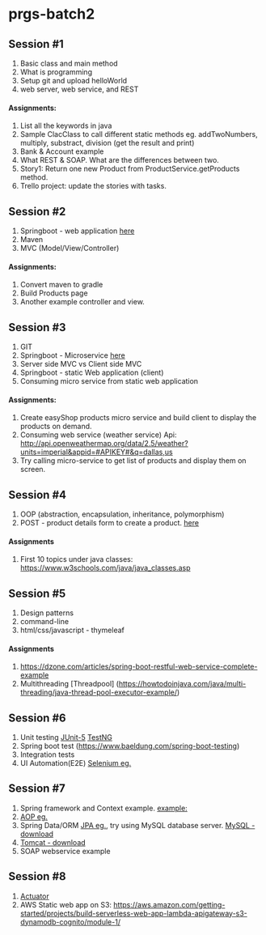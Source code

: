 # prgs-batch2

## Session #1
  1. Basic class and main method
  2. What is programming
  3. Setup git and upload helloWorld
  4. web server, web service, and REST
  
  #### Assignments:
  1. List all the keywords in java
  2. Sample ClacClass to call different static methods eg.  addTwoNumbers, multiply, substract, division (get the result and print)
  3. Bank & Account example
  4. What REST & SOAP. What are the differences between two.
  5. Story1: Return one new Product from ProductService.getProducts method.
  6. Trello project: update the stories with tasks.

## Session #2
1. Springboot - web application [here](https://spring.io/guides/gs/serving-web-content/)
2. Maven
3. MVC (Model/View/Controller)

#### Assignments:
1. Convert maven to gradle
2. Build Products page
3. Another example controller and view.


## Session #3
1. GIT
2. Springboot - Microservice [here](https://spring.io/guides/gs/rest-service/)
3. Server side MVC vs Client side MVC
4. Springboot - static Web application (client)
5. Consuming micro service from static web application

#### Assignments:
1. Create easyShop products micro service and build client to display the products on demand.
2. Consuming web service (weather service)
  Api: http://api.openweathermap.org/data/2.5/weather?units=imperial&appid=#APIKEY#&q=dallas,us
3. Try calling micro-service to get list of products and display them on screen.
  
## Session #4
1. OOP (abstraction, encapsulation, inheritance, polymorphism)
2. POST - product details form to create a product. [here](https://spring.io/guides/gs/handling-form-submission/)

#### Assignments
1. First 10 topics under java classes: https://www.w3schools.com/java/java_classes.asp

## Session #5
1. Design patterns
2. command-line
3. html/css/javascript - thymeleaf

#### Assignments
1. https://dzone.com/articles/spring-boot-restful-web-service-complete-example
2. Multithreading
[Threadpool] (https://howtodoinjava.com/java/multi-threading/java-thread-pool-executor-example/)

## Session #6
1. Unit testing  [JUnit-5](https://junit.org/junit5/docs/current/user-guide/#overview) [TestNG](https://testng.org/doc/)
2. Spring boot test (https://www.baeldung.com/spring-boot-testing)
3. Integration tests
4. UI Automation(E2E) [Selenium eg.](https://www.seleniumeasy.com/selenium-tutorials/how-to-run-webdriver-in-chrome-browser)

## Session #7
1. Spring framework and Context example. [example: ](https://www.mkyong.com/spring/spring-auto-scanning-components/)
2. [AOP eg.](https://www.springboottutorial.com/spring-boot-and-aop-with-spring-boot-starter-aop)
3. Spring Data/ORM [JPA eg.](https://spring.io/guides/gs/accessing-data-jpa/), try using MySQL database server.
  [MySQL - download](https://dev.mysql.com/downloads/mysql/)
4. [Tomcat - download](https://tomcat.apache.org/download-90.cgi)
5. SOAP webservice example

## Session #8
1. [Actuator](https://www.baeldung.com/spring-boot-actuators)
2. AWS
  Static web app on S3: https://aws.amazon.com/getting-started/projects/build-serverless-web-app-lambda-apigateway-s3-dynamodb-cognito/module-1/
